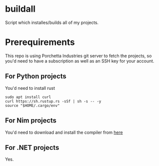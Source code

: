 # buildall

Script which installes/builds all of my projects.

# Prerequirements
This repo is using Porchetta Industries git server to fetch the projects, so you'd need to have a subscription as well as an SSH key for your account.

## For Python projects
You'd need to install rust
```
sudo apt install curl
curl https://sh.rustup.rs -sSf | sh -s -- -y
source "$HOME/.cargo/env"
```

## For Nim projects
You'd need to download and install the compiler from [here](https://nim-lang.org/install.html)

## For .NET projects
Yes.